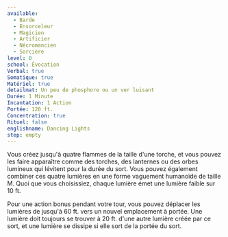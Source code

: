 ```yaml
---
available:
  - Barde
  - Ensorceleur
  - Magicien
  - Artificier
  - Nécromancien
  - Sorcière
level: 0
school: Évocation
Verbal: true
Somatique: true
Matériel: true
detailmat: Un peu de phosphore ou un ver luisant
Durée: 1 Minute
Incantation: 1 Action
Portée: 120 ft.
Concentration: true
Rituel: false
englishname: Dancing Lights
step: empty
---
```

Vous créez jusqu'à quatre flammes de la taille d'une torche, et vous pouvez les faire apparaître comme des torches, des lanternes ou des orbes lumineux qui lévitent pour la durée du sort. Vous pouvez également combiner ces quatre lumières en une forme vaguement humanoïde de taille M. Quoi que vous choisissiez, chaque lumière émet une lumière faible sur 10 ft.

Pour une action bonus pendant votre tour, vous pouvez déplacer les lumières de jusqu'à 60 ft. vers un nouvel emplacement à portée. Une lumière doit toujours se trouver à 20 ft. d'une autre lumière créée par ce sort, et une lumière se dissipe si elle sort de la portée du sort.
